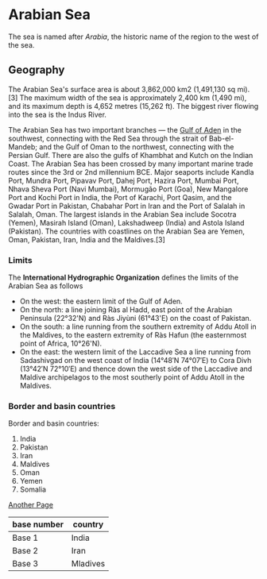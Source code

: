# Arabian Sea
The sea is named after _Arabia_, the historic name of the region to the west of the sea.

## Geography
The Arabian Sea's surface area is about 3,862,000 km2 (1,491,130 sq mi).[3] The maximum width of the sea is approximately 2,400 km (1,490 mi), and its maximum depth is 4,652 metres (15,262 ft). The biggest river flowing into the sea is the Indus River.

The Arabian Sea has two important branches — the [Gulf of Aden](https://en.wikipedia.org/wiki/Gulf_of_Aden) in the southwest, connecting with the Red Sea through the strait of Bab-el-Mandeb; and the Gulf of Oman to the northwest, connecting with the Persian Gulf. There are also the gulfs of Khambhat and Kutch on the Indian Coast. The Arabian Sea has been crossed by many important marine trade routes since the 3rd or 2nd millennium BCE. Major seaports include Kandla Port, Mundra Port, Pipavav Port, Dahej Port, Hazira Port, Mumbai Port, Nhava Sheva Port (Navi Mumbai), Mormugão Port (Goa), New Mangalore Port and Kochi Port in India, the Port of Karachi, Port Qasim, and the Gwadar Port in Pakistan, Chabahar Port in Iran and the Port of Salalah in Salalah, Oman. The largest islands in the Arabian Sea include Socotra (Yemen), Masirah Island (Oman), Lakshadweep (India) and Astola Island (Pakistan). The countries with coastlines on the Arabian Sea are Yemen, Oman, Pakistan, Iran, India and the Maldives.[3]

### Limits
The **International Hydrographic Organization** defines the limits of the Arabian Sea as follows

- On the west: the eastern limit of the Gulf of Aden.
- On the north: a line joining Ràs al Hadd, east point of the Arabian Peninsula (22°32'N) and Ràs Jiyùni (61°43'E) on the coast of Pakistan.
- On the south: a line running from the southern extremity of Addu Atoll in the Maldives, to the eastern extremity of Ràs Hafun (the easternmost point of Africa, 10°26'N).
-  On the east: the western limit of the Laccadive Sea a line running from Sadashivgad on the west coast of India (14°48′N 74°07′E) to Cora Divh (13°42′N 72°10′E) and thence down the west side of the Laccadive and Maldive archipelagos to the most southerly point of Addu Atoll in the Maldives.

### Border and basin countries
Border and basin countries:

 1. India
 1. Pakistan
 1. Iran
 1. Maldives
 1. Oman
 1. Yemen
 1. Somalia

[Another Page](Another_page)

| base number | country |
| --- | --- |
| Base 1 | India |
| Base 2 | Iran |
| Base 3 | Mladives |
